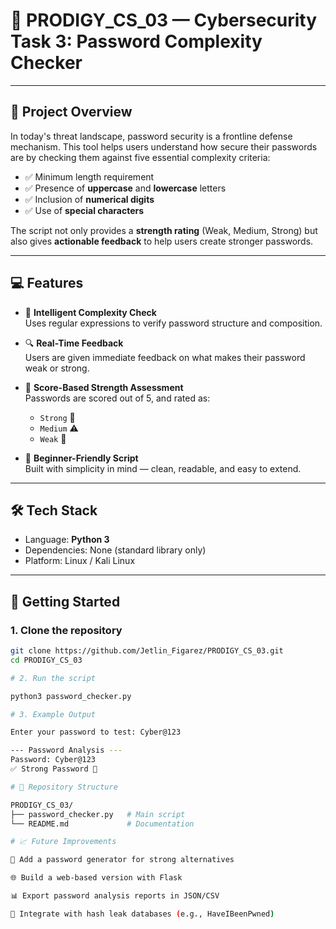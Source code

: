 # 🔐 PRODIGY_CS_03 — Cybersecurity Task 3: Password Complexity Checker
---

## 📌 Project Overview

In today's threat landscape, password security is a frontline defense mechanism. This tool helps users understand how secure their passwords are by checking them against five essential complexity criteria:

- ✅ Minimum length requirement
- ✅ Presence of **uppercase** and **lowercase** letters
- ✅ Inclusion of **numerical digits**
- ✅ Use of **special characters**

The script not only provides a **strength rating** (Weak, Medium, Strong) but also gives **actionable feedback** to help users create stronger passwords.

---

## 💻 Features

- 🧠 **Intelligent Complexity Check**  
  Uses regular expressions to verify password structure and composition.

- 🔍 **Real-Time Feedback**  
  Users are given immediate feedback on what makes their password weak or strong.

- 🧪 **Score-Based Strength Assessment**  
  Passwords are scored out of 5, and rated as:
  - `Strong` 💪
  - `Medium` ⚠️
  - `Weak` 🚫

- 🎯 **Beginner-Friendly Script**  
  Built with simplicity in mind — clean, readable, and easy to extend.

---

## 🛠️ Tech Stack

- Language: **Python 3**
- Dependencies: None (standard library only)
- Platform: Linux / Kali Linux

---

## 🚀 Getting Started

### 1. Clone the repository

```bash
git clone https://github.com/Jetlin_Figarez/PRODIGY_CS_03.git
cd PRODIGY_CS_03

# 2. Run the script

python3 password_checker.py

# 3. Example Output

Enter your password to test: Cyber@123

--- Password Analysis ---
Password: Cyber@123
✅ Strong Password 💪

# 📂 Repository Structure

PRODIGY_CS_03/
├── password_checker.py   # Main script
└── README.md             # Documentation

# 📈 Future Improvements

🔐 Add a password generator for strong alternatives

🌐 Build a web-based version with Flask

📊 Export password analysis reports in JSON/CSV

🧪 Integrate with hash leak databases (e.g., HaveIBeenPwned)


